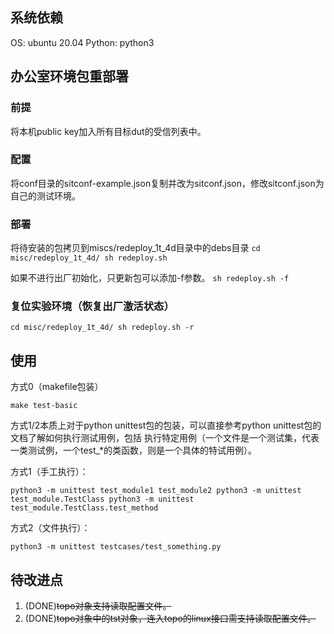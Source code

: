 ## 系统依赖

 OS: ubuntu 20.04
 Python: python3

## 办公室环境包重部署

### 前提
将本机public key加入所有目标dut的受信列表中。

### 配置
将conf目录的sitconf-example.json复制并改为sitconf.json，修改sitconf.json为自己的测试环境。

### 部署

将待安装的包拷贝到miscs/redeploy_1t_4d目录中的debs目录
``
cd misc/redeploy_1t_4d/
sh redeploy.sh
``

如果不进行出厂初始化，只更新包可以添加-f参数。
``
sh redeploy.sh -f
``

### 复位实验环境（恢复出厂激活状态）

``
cd misc/redeploy_1t_4d/
sh redeploy.sh -r
``

## 使用

方式0（makefile包装）


``
make test-basic
``

方式1/2本质上对于python unittest包的包装，可以直接参考python unittest包的文档了解如何执行测试用例，包括
执行特定用例（一个文件是一个测试集，代表一类测试例，一个test_*的类函数，则是一个具体的特试用例）。

方式1（手工执行）：

``
python3 -m unittest test_module1 test_module2
python3 -m unittest test_module.TestClass
python3 -m unittest test_module.TestClass.test_method
``

方式2（文件执行）：

``
python3 -m unittest testcases/test_something.py
``

## 待改进点

1. (DONE)~~topo对象支持读取配置文件。~~
2. (DONE)~~topo对象中的tst对象，连入topo的linux接口需支持读取配置文件。~~
